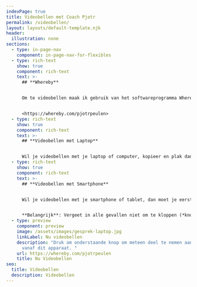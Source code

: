 ```yaml
---
indexPage: true
title: Videobellen met Coach Pjotr
permalink: /videobellen/
layout: layouts/default-template.njk
header:
  illustration: none
sections:
  - type: in-page-nav
    component: in-page-nav-for-flexibles
  - type: rich-text
    show: true
    component: rich-text
    text: >-
      ## **Whereby**


      Om te videobellen maak ik gebruik van het softwareprogramma Whereby. Whereby is heel gebruikersvriendelijk én maakt gebruik van vaste URL's. Of we nu een gratis adviesgesprek, kennismaking of coachsessies hebben ingepland, de URL blijft hetzelfde, namelijk:


      <https://whereby.com/pjotrpeulen>
  - type: rich-text
    show: true
    component: rich-text
    text: >-
      ## **Videobellen met Laptop**


      Wil je videobellen met je laptop of computer, kopieer en plak dan bovenstaande [link](https://whereby.com/pjotrpeulen) in een nieuw tabblad. Soms komt het voor dat firewalls het gesprek tegen houden, zeker op goed beveiligde werkcomputers. Zet deze firewalls tijdelijk uit of probeer deel te nemen via een andere browser of een ander device.
  - type: rich-text
    show: true
    component: rich-text
    text: >-
      ## **Videobellen met Smartphone**


      Wil je videobellen met je smartphone of tablet, dan moet je eerst de app downloaden. Ga naar de [App Store](https://apps.apple.com/us/app/whereby-video-meetings/id878583078) of [Play Store](https://play.google.com/store/apps/details?id=appear.in.app&hl=en&gl=US) en download de app. Maak vervolgens een account aan. Zodra je wil deelnemen aan het gesprek klik je op 'join room' en type je mijn voor- en achternaam in: 'pjotrpeulen'.


      **Belangrijk**: Vergeet in alle gevallen niet om te kloppen (*knock*) wanneer je vanuit de wachtkamer wil deelnemen aan het gesprek.
  - type: preview
    component: preview
    image: /assets/images/gesprek-laptop.jpg
    linkLabel: Nu videobellen
    description: "Druk om onderstaande knop om meteen deel te nemen aan het gesprek
      vanaf dit apparaat. "
    url: https://whereby.com/pjotrpeulen
    title: Nu Videobellen
seo:
  title: Videobellen
  description: Videobellen
---
```

